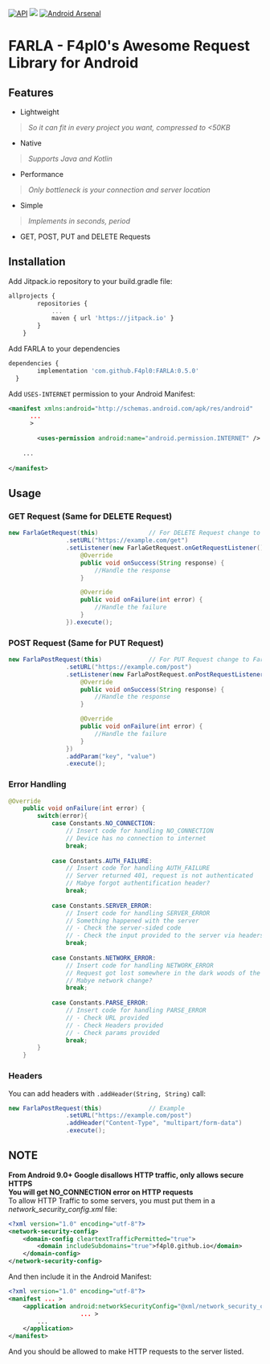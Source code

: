 [![API](https://img.shields.io/badge/API-19%2B-brightgreen.svg?style=flat)](https://android-arsenal.com/api?level=19)
[![](https://jitpack.io/v/F4pl0/FARLA.svg)](https://jitpack.io/#F4pl0/FARLA)
[![Android Arsenal](https://img.shields.io/badge/Android%20Arsenal-FARLA-brightgreen.svg?style=flat)](https://android-arsenal.com/details/1/7862)
# FARLA - F4pl0's Awesome Request Library for Android

## Features
* Lightweight
> *So it can fit in every project you want, compressed to <50KB*
* Native
> *Supports Java and Kotlin*
* Performance
> *Only bottleneck is your connection and server location*
* Simple
> *Implements in seconds, period*
* GET, POST, PUT and DELETE Requests

## Installation

Add Jitpack.io repository to your build.gradle file:
```javascript
allprojects {
		repositories {
			...
			maven { url 'https://jitpack.io' }
		}
	}
```

Add FARLA to your dependencies

```javascript
dependencies {
        implementation 'com.github.F4pl0:FARLA:0.5.0'
  }
```
Add `USES-INTERNET` permission to your Android Manifest:
```xml
<manifest xmlns:android="http://schemas.android.com/apk/res/android"
	  ...
	  >
	
    	<uses-permission android:name="android.permission.INTERNET" />
	
	...
	
</manifest>
```

## Usage

### GET Request (Same for DELETE Request)
```java
new FarlaGetRequest(this)              // For DELETE Request change to FarlaDeleteRequest
                .setURL("https://example.com/get")
                .setListener(new FarlaGetRequest.onGetRequestListener() {
                    @Override
                    public void onSuccess(String response) {
                        //Handle the response
                    }

                    @Override
                    public void onFailure(int error) {
                        //Handle the failure
                    }
                }).execute();
```

### POST Request (Same for PUT Request)
```java
new FarlaPostRequest(this)             // For PUT Request change to FarlaPutRequest
                .setURL("https://example.com/post")
                .setListener(new FarlaPostRequest.onPostRequestListener() {
                    @Override
                    public void onSuccess(String response) {
                        //Handle the response
                    }

                    @Override
                    public void onFailure(int error) {
                        //Handle the failure
                    }
                })
                .addParam("key", "value")
                .execute();
```
### Error Handling
```java
@Override
	public void onFailure(int error) {
		switch(error){
			case Constants.NO_CONNECTION:
				// Insert code for handling NO_CONNECTION
				// Device has no connection to internet
				break;
			
			case Constants.AUTH_FAILURE:
				// Insert code for handling AUTH_FAILURE
				// Server returned 401, request is not authenticated
				// Mabye forgot authentification header?
				break;
				
			case Constants.SERVER_ERROR:
				// Insert code for handling SERVER_ERROR
				// Something happened with the server
				// - Check the server-sided code
				// - Check the input provided to the server via headers or params
				break;
			
			case Constants.NETWORK_ERROR:
				// Insert code for handling NETWORK_ERROR
				// Request got lost somewhere in the dark woods of the internet
				// Mabye network change?
				break;
			
			case Constants.PARSE_ERROR:
				// Insert code for handling PARSE_ERROR
				// - Check URL provided
				// - Check Headers provided
				// - Check params provided
				break;
		}
	}
```

### Headers
You can add headers with `.addHeader(String, String)` call:
```java
new FarlaPostRequest(this)             // Example
                .setURL("https://example.com/post")
                .addHeader("Content-Type", "multipart/form-data")
                .execute();
```

## NOTE
**From Android 9.0+ Google disallows HTTP traffic, only allows secure HTTPS**  
**You will get NO_CONNECTION error on HTTP requests**  
To allow HTTP Traffic to some servers, you must put them in a *network_security_config.xml* file:
```xml
<?xml version="1.0" encoding="utf-8"?>
<network-security-config>
    <domain-config cleartextTrafficPermitted="true">
        <domain includeSubdomains="true">f4pl0.github.io</domain>
    </domain-config>
</network-security-config>
```
And then include it in the Android Manifest:
```xml
<?xml version="1.0" encoding="utf-8"?>
<manifest ... >
    <application android:networkSecurityConfig="@xml/network_security_config"
                    ... >
        ...
    </application>
</manifest>
```
And you should be allowed to make HTTP requests to the server listed.

